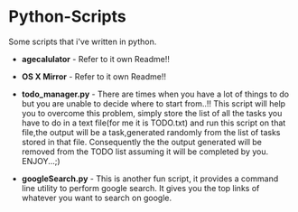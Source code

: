 Python-Scripts
==============

Some scripts that i've written in python.

* **agecalulator** - Refer to it own Readme!!

* **OS X Mirror** - Refer to it own Readme!!

* **todo_manager.py** - There are times when you have a lot of things to do but you are unable to decide where to start from..!!
This script will help you to overcome this problem, simply store the list of all the tasks you have to do in a text file(for me it is TODO.txt) and run this script on that file,the output will be a task,generated randomly from the list of tasks stored in that file.
Consequently the the output generated will be removed from the TODO list assuming it will be completed by you.
ENJOY...;)

* **googleSearch.py** - This is another fun script, it provides a command line utility to perform google search. It gives you the top links of whatever you want to search on google.
